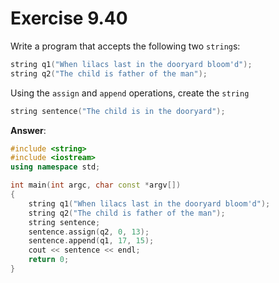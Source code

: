 # Exercise 9.40

Write a program that accepts the following two `string`s:

```cpp
string q1("When lilacs last in the dooryard bloom'd");
string q2("The child is father of the man");
```

Using the `assign` and `append` operations, create the `string`

```cpp
string sentence("The child is in the dooryard");
```

**Answer**:

```cpp
#include <string>
#include <iostream>
using namespace std;

int main(int argc, char const *argv[])
{
    string q1("When lilacs last in the dooryard bloom'd");
    string q2("The child is father of the man");
    string sentence;
    sentence.assign(q2, 0, 13);
    sentence.append(q1, 17, 15);
    cout << sentence << endl;
    return 0;
}
```